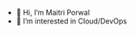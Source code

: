 - 👋 Hi, I’m Maitri Porwal
- 👀 I’m interested in Cloud/DevOps 

<!---
Maitriporwal16/Maitriporwal16 is a ✨ special ✨ repository because its `README.md` (this file) appears on your GitHub profile.
You can click the Preview link to take a look at your changes.
--->
